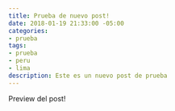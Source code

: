 ```yaml
---
title: Prueba de nuevo post!
date: 2018-01-19 21:33:00 -05:00
categories:
- prueba
tags:
- prueba
- peru
- lima
description: Este es un nuevo post de prueba
---
```


Preview del post!